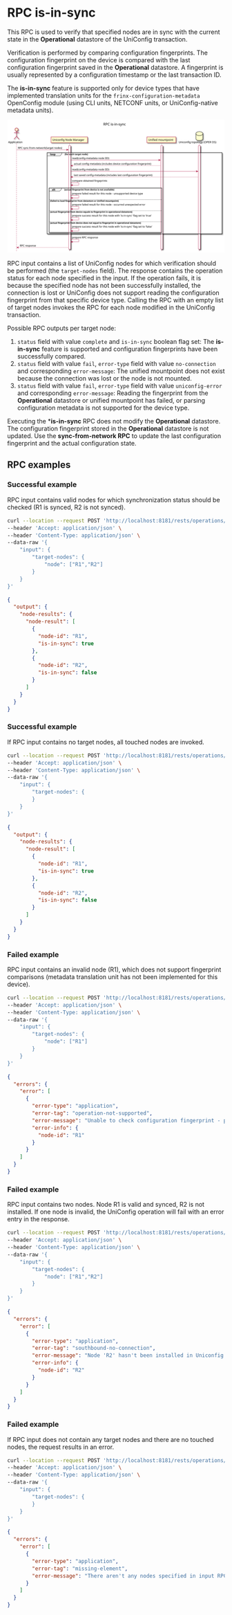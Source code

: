 # RPC is-in-sync

This RPC is used to verify that specified nodes are in sync with the current state in the **Operational** datastore of the UniConfig transaction.

Verification is performed by comparing configuration fingerprints. The configuration fingerprint on the device is compared with the last configuration fingerprint saved in the **Operational** datastore. A fingerprint is usually represented by a configuration timestamp or the last transaction ID.

The **is-in-sync** feature is supported only for device types that have implemented translation units for the `frinx-configuration-metadata` OpenConfig module (using CLI units, NETCONF units, or UniConfig-native metadata units).

![RPC is-in-sync](RPC_is-in-sync-RPC_is_in_sync.svg)

RPC input contains a list of UniConfig nodes for which verification should be performed (the `target-nodes` field). The response contains the operation status for each node specified in the input. If the operation fails, it is because the specified node has not been successfully installed, the connection is lost or UniConfig does not support reading the configuration fingerprint from that specific device type. Calling the RPC with an empty list of target nodes invokes the RPC for each node modified in the UniConfig transaction.

Possible RPC outputs per target node:

1. `status` field with value `complete` and `is-in-sync` boolean flag set: The **is-in-sync** feature is supported and configuration fingerprints have been successfully compared.
2. `status` field with value `fail`, `error-type` field with value `no-connection` and corresponding `error-message`: The unified mountpoint does not exist because the connection was lost or the node is not mounted.
3. `status` field with value `fail`, `error-type` field with value `uniconfig-error` and corresponding `error-message`: Reading the fingerprint from the **Operational** datastore or unified mountpoint has failed, or parsing configuration metadata is not supported for the device type.

Executing the ***is-in-sync** RPC does not modify the **Operational** datastore. The configuration fingerprint stored in the **Operational** datastore is not updated. Use the **sync-from-network RPC** to update the last configuration fingerprint and the actual configuration state.

## RPC examples

### Successful example

RPC input contains valid nodes for which synchronization status should be checked (R1 is synced, R2 is not synced).

```bash RPC Request
curl --location --request POST 'http://localhost:8181/rests/operations/uniconfig-manager:is-in-sync' \
--header 'Accept: application/json' \
--header 'Content-Type: application/json' \
--data-raw '{
    "input": {
        "target-nodes": {
            "node": ["R1","R2"]
        }
    }
}'
```

```json RPC Response, Status: 200
{
  "output": {
    "node-results": {
      "node-result": [
        {
          "node-id": "R1",
          "is-in-sync": true
        },
        {
          "node-id": "R2",
          "is-in-sync": false
        }
      ]
    }
  }
}
```

### Successful example

If RPC input contains no target nodes, all touched nodes are invoked.

```bash RPC Request
curl --location --request POST 'http://localhost:8181/rests/operations/uniconfig-manager:is-in-sync' \
--header 'Accept: application/json' \
--header 'Content-Type: application/json' \
--data-raw '{
    "input": {
        "target-nodes": {
        }
    }
}'
```

```json RPC Response, Status: 200
{
  "output": {
    "node-results": {
      "node-result": [
        {
          "node-id": "R1",
          "is-in-sync": true
        },
        {
          "node-id": "R2",
          "is-in-sync": false
        }
      ]
    }
  }
}
```

### Failed example

RPC input contains an invalid node (R1), which does not support fingerprint comparisons (metadata translation unit has not been implemented for this device).

```bash RPC Request
curl --location --request POST 'http://localhost:8181/rests/operations/uniconfig-manager:is-in-sync' \
--header 'Accept: application/json' \
--header 'Content-Type: application/json' \
--data-raw '{
    "input": {
        "target-nodes": {
            "node": ["R1"]
        }
    }
}'
```

```json RPC Response, Status: 501
{
  "errors": {
    "error": [
      {
        "error-type": "application",
        "error-tag": "operation-not-supported",
        "error-message": "Unable to check configuration fingerprint - parsing of configuration fingerprint is not implemented for this device type.",
        "error-info": {
          "node-id": "R1"
        }
      }
    ]
  }
}
```

### Failed example

RPC input contains two nodes. Node R1 is valid and synced, R2 is not installed. If one node is invalid, the UniConfig operation will fail with an error entry in the response.

```bash RPC Request
curl --location --request POST 'http://localhost:8181/rests/operations/uniconfig-manager:is-in-sync' \
--header 'Accept: application/json' \
--header 'Content-Type: application/json' \
--data-raw '{
    "input": {
        "target-nodes": {
            "node": ["R1","R2"]
        }
    }
}'
```

```json RPC Response, Status: 502
{
  "errors": {
    "error": [
      {
        "error-type": "application",
        "error-tag": "southbound-no-connection",
        "error-message": "Node 'R2' hasn't been installed in Uniconfig database",
        "error-info": {
          "node-id": "R2"
        }
      }
    ]
  }
}
```

### Failed example

If RPC input does not contain any target nodes and there are no touched nodes, the request results in an error.

```bash RPC Request
curl --location --request POST 'http://localhost:8181/rests/operations/uniconfig-manager:is-in-sync' \
--header 'Accept: application/json' \
--header 'Content-Type: application/json' \
--data-raw '{
    "input": {
        "target-nodes": {
        }
    }
}'
```

```json RPC Response, Status: 400
{
  "errors": {
    "error": [
      {
        "error-type": "application",
        "error-tag": "missing-element",
        "error-message": "There aren't any nodes specified in input RPC and there aren't any touched nodes."
      }
    ]
  }
}
```
